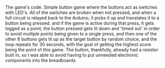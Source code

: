 The game's code. Simple button game where the buttons act as switches with LED's. All of the switches are broken when not pressed, and when a full circuit is relayed back to the Arduino, it picks it up and translates it to a button being pressed, and if the game is active during that press, it gets logged as a point, the button pressed gets lit down and 'timed out' in order to avoid multiple points being given to a single press, and then one of the other 8 buttons gets lit up as the target button by random choice, and the loop repeats for 30 seconds, with the goal of getting the highest score being the point of this game. The button, thankfully, already had a resistor built in, so I was able to avoid having to put unneeded electronic components into the breadboards. 
